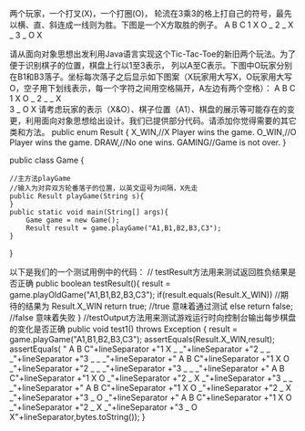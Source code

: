 两个玩家，一个打叉(X)，一个打圈(O)， 轮流在3乘3的格上打自己的符号，最先以横、直、斜连成一线则为胜。下图是一个X方取胜的例子。
  A B C
1 X O _
2 _ X _
3 _ O X

请从面向对象思想出发利用Java语言实现这个Tic-Tac-Toe的新旧两个玩法。为了便于识别棋子的位置，棋盘上行以1至3表示，
列以A至C表示。下图中O玩家分别在B1和B3落子。坐标每次落子之后显示如下图案（X玩家用大写X，O玩家用大写O，空子用下划线表示，每一个字符之间用空格隔开，A左边有两个空格）：
  A B C
1 X O _ 
2 _ _ X  
3 _ O X
    请考虑玩家的表示（X&O）、棋子位置（A1）、棋盘的展示等可能存在的变更，利用面向对象思想给出设计。我们已提供部分代码。请添加你觉得需要的其它类和方法。
public enum Result {
    X_WIN,//X Player wins the game.
    O_WIN,//O Player wins the game.
    DRAW,//No one wins.
    GAMING//Game is not over.
}

public class Game {
    
    //主方法playGame
    //输入为对弈双方轮番落子的位置，以英文逗号为间隔，X先走
    public Result playGame(String s){
    }
    public static void main(String[] args){
        Game game = new Game();
        Result result = game.playGame("A1,B1,B2,B3,C3");
    }
}

以下是我们的一个测试用例中的代码：
    // testResult方法用来测试返回胜负结果是否正确
    public boolean testResult(){
        result = game.playOldGame("A1,B1,B2,B3,C3");
        if(result.equals(Result.X_WIN)) //期待的结果为 Result.X_WIN
            return true;    //true 意味着通过测试
        else return false;   //false 意味着失败
    }
    //testOutput方法用来测试游戏运行时向控制台输出每步棋盘的变化是否正确
    public void test1() throws Exception {
        result = game.playGame("A1,B1,B2,B3,C3");
        assertEquals(Result.X_WIN,result);
        assertEquals(
                 "  A B C"+lineSeparator
                +"1 X _ _"+lineSeparator
                +"2 _ _ _"+lineSeparator
                +"3 _ _ _"+lineSeparator
                +"  A B C"+lineSeparator
                +"1 X O _"+lineSeparator
                +"2 _ _ _"+lineSeparator
                +"3 _ _ _"+lineSeparator
                +"  A B C"+lineSeparator
                +"1 X O _"+lineSeparator
                +"2 _ X _"+lineSeparator
                +"3 _ _ _"+lineSeparator
                +"  A B C"+lineSeparator
                +"1 X O _"+lineSeparator
                +"2 _ X _"+lineSeparator
                +"3 _ O _"+lineSeparator
                +"  A B C"+lineSeparator
                +"1 X O _"+lineSeparator
                +"2 _ X _"+lineSeparator
                +"3 _ O X"+lineSeparator,bytes.toString());
    }

